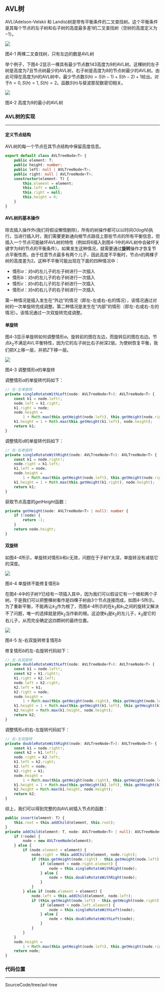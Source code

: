 ## AVL树

AVL(Adelson-Velskii 和 Landis)树是带有平衡条件的二叉查找树。这个平衡条件是其每个节点的左子树和右子树的高度最多差1的二叉查找树（空树的高度定义为$-1$）。

<image src="../../../Images/ch4/avltree_true.png">

图4-1 两棵二叉查找树，只有左边的数是AVL树

举个例子，下图4-2显示一棵具有最少节点数$143$高度为$9$的AVL树。这棵树的左子树是高度为$7$且节点树最少的AVL树，右子树是高度为$8$的节点树最少的AVL树。由此可得在高度为$h$的AVL树中，最少节点数$S(h)=S(h-1)+S(h-2)+1$给出。对于$h=0,S(h)=1,S(h)=2$。函数$S(h)$与斐波那契数密切相关。

<image src="../../../Images/ch4/avltree_h9.png">

图4-2 高度为9的最小的AVL树

### AVL树的实现
---

#### 定义节点结构

AVL树的每一个节点在其节点结构中保留高度信息。

``` typescript
export default class AVLTreeNode<T> {
    public element: T;
    public height: number;
    public left: null | AVLTreeNode<T>;
    public right: null | AVLTreeNode<T>;
    constructor(element: T) {
        this.element = element;
        this.left = null;
        this.right = null;
        this.height = 0;
    }
}
```

#### AVL树的基本操作

除去插入操作外(我们将假设懒惰删除)，所有的树操作都可以以时间$O(logN)$执行。当进行插入时，我们需要更新通向根节点路径上那些节点的所有平衡信息，但插入一个节点可能破坏AVL树的特性（例如将$6$插入到图4-1中的AVL树中会破坏关键字为$8$的节点的平衡条件）。如果发生这种情况，就需要通过**旋转**操作才恢复节点平衡性质。由于任意节点最多有两个儿子，因此高度不平衡时，节点$n$的两棵子树的高度差为$2$。这种不平衡可能出现在下面的四种情况中：
- 情形$a$：对n的左儿子的左子树进行一次插入
- 情形$b$：对n的左儿子的右子树进行一次插入
- 情形$c$：对n的右儿子的左子树进行一次插入
- 情形$d$：对n的右儿子的右子树进行一次插入
    
第一种情况是插入发生在“外边”的情况（即左-左或右-右的情况），该情况通过对树的一次单旋转完成调整。第二种情况是发生在“内部”的情形（即左-右或右-左的情况）。该情况通过一次双旋转完成调整。

#### 单旋转

图4-3显示单旋转如何调整情形$a$。旋转前的图在左边，而旋转后的图在右边。节点$k_2$不满足AVL平衡特性，因为它的左子树比右子树深$2$层。为使树恢复平衡，我们把$X$上移一层，并把$Z$下移一层。

<image src="../../../Images/ch4/avltree_single_rotation.png">

图4-3 调整情形$a$的单旋转


调整情形$a$的单旋转代码如下：
``` typescript
// 左-左单旋转
private singleRotateWithLeft(node: AVLTreeNode<T>): AVLTreeNode<T> {
    const k1 = node.left!;
    node.left = k1.right;
    k1.right = node;
    node.height =
        1 + Math.max(this.getHeight(node.left), this.getHeight(node.right));
    k1.height = 1 + Math.max(this.getHeight(k1.left), node.height);
    return k1;
}
```
调整情形$d$的单旋转代码如下：
```typescript
// 右-右单旋转
private singleRotateWithRight(node: AVLTreeNode<T>): AVLTreeNode<T> {
    const k1 = node.right!;
    node.right = k1.left;
    k1.left = node;
    node.height =
        1 + Math.max(this.getHeight(node.left), this.getHeight(node.right));
    k1.height = 1 + Math.max(this.getHeight(k1.right), node.height);
    return k1;
}
```

获取节点高度的$getHeight$函数：
``` typescript
private getHeight(node: AVLTreeNode<T> | null): number {
    if (!node) {
        return -1;
    }
    return node.height;
}
```

#### 双旋转

如图4-4所示，单旋转对情形$b$和$c$无效，问题在于子树$Y$太深，单旋转没有减低它的深度。

<image src="../../../Images/ch4/avltree_single_rotation_invalid.png">

图4-4 单旋转不能修复情形$b$

在图4-4中的子树$Y$已经有一项插入其中，因为我们可以假设它有一个根和两个子树。于是我们可以把整棵树看作是四棵子树由3个节点连接而成，如图4-5所示。为了重新平衡，不能再让$k_3$作为根了，而图4-4所示的在$k_3$和$k_1$之间的旋转又解决不了问题，唯一的选择就是把$k_2$当作新的根。这迫使$k_1$是$k_2$的左儿子，$k_3$是它的右儿子，从而完全确定这四颗树的最终位置。

<image src="../../../Images/ch4/avltree_doouble_rotation.png">

图4-5 左-右双旋转修复情形$b$


修复情形$b$的左-右旋转代码如下：
``` typescript
// 左-右双旋转
private doubleRotateWithLeft(node: AVLTreeNode<T>): AVLTreeNode<T> {
    const k1 = node.left!;
    const k2 = k1.right!;
    k1.right = k2.left;
    node.left = k2.right;
    k2.left = k1;
    k2.right = node;
    node.height =
        1 + Math.max(this.getHeight(node.right), this.getHeight(node.left));
    k1.height = 1 + Math.max(this.getHeight(k1.left), this.getHeight(k1.right));
    k2.height = Math.max(k1.height, node.height);
    return k2;
}
```
调整情形$c$的右-左旋转代码如下：
```typescript
// 右-左双旋转
private doubleRotateWithRight(node: AVLTreeNode<T>): AVLTreeNode<T> {
    const k1 = node.right!;
    const k2 = k1.left!;
    node.right = k2.left;
    k1.left = k2.right;
    k2.left = node;
    k2.right = k1;
    node.height =
        1 + Math.max(this.getHeight(node.right), this.getHeight(node.left));
    k1.height = 1 + Math.max(this.getHeight(k1.left), this.getHeight(k1.right));
    k2.height = Math.max(k1.height, node.height);
    return k2;
}
```

综上，我们可以得到完整的向AVL树插入节点的函数：
``` typescript
public insert(element: T) {
    this.root = this.addChild(element, this.root);
}
private addChild(element: T, node: AVLTreeNode<T> | null): AVLTreeNode<T> {
    if (!node) {
        node = new AVLTreeNode(element);
    } else {
        if (node.element < element) {
            node.right = this.addChild(element, node.right);
            if (this.getHeight(node.right) - this.getHeight(node.left) > 1) {
                if (element > node.right.element) {
                    node = this.singleRotateWithRight(node);
                } else {
                    node = this.doubleRotateWithRight(node);
                }
            }
        } else if (node.element > element) {
            node.left = this.addChild(element, node.left);
            if (this.getHeight(node.left) - this.getHeight(node.right) > 1) {
                if (element < node.left.element) {
                    node = this.singleRotateWithLeft(node);
                } else {
                    node = this.doubleRotateWithLeft(node);
                }
            }
        }
    }
    node.height =
        1 + Math.max(this.getHeight(node.left), this.getHeight(node.right));
    return node;
}
```

### 代码位置
---
SourceCode/tree/avl-tree